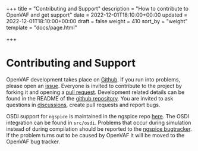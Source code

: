 +++
title = "Contributing and Support"
description = "How to contribute to OpenVAF and get support"
date = 2022-12-01T18:10:00+00:00
updated = 2022-12-01T18:10:00+00:00
draft = false
weight = 410
sort_by = "weight"
template = "docs/page.html"

+++

# Contributing and Support

OpenVAF development takes place on [Github](https://github.com/pascalkuthe/OpenVAF).
If you run into problems, please open an [issue](https://github.com/pascalkuthe/OpenVAF/issues).
Everyone is invited to contribute to the project by forking it and opening a [pull request](https://github.com/pascalkuthe/OpenVAF/pulls).
Development related details can be found in the README of the [github repository](https://github.com/pascalkuthe/OpenVAF).
You are invited to ask questions in [discussions](https://github.com/pascalkuthe/OpenVAF/discussions), create pull requests and report bugs. 

OSDI support for `ngspice` is maintained in the ngspice repo [here](https://ngspice.sourceforge.io/).
The OSDI integration can be found in `src/osdi`.
Problems that occur during simulation instead of during compilation should be reported to the [ngspice bugtracker](https://sourceforge.net/p/ngspice/bugs/).
If the problem turns out to be caused by OpenVAF it will be moved to the OpenVAF bug tracker.
<!-- * The **OSDI** interface definition is maintained [here](https://gitlab.com/mario.k/osdi) and is summarized [here](/osdi/osdi_v0p3.pdf). -->


